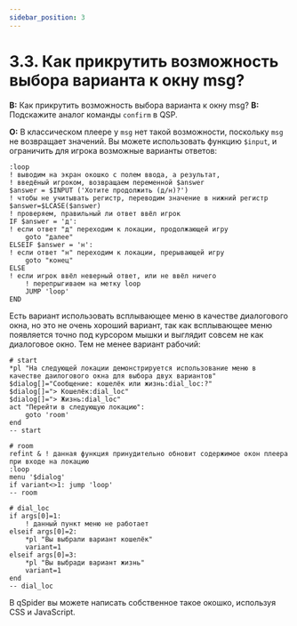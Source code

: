 ```yaml
---
sidebar_position: 3
---
```


# 3.3. Как прикрутить возможность выбора варианта к окну msg?
<!-- [:faq_03_03] -->
**В:** Как прикрутить возможность выбора варианта к окну msg?
**В:** Подскажите аналог команды `confirm` в QSP.

**О:**
В классическом плеере у `msg` нет такой возможности, поскольку `msg` не возвращает значений. Вы можете использовать функцию `$input`, и ограничить для игрока возможные варианты ответов:
```qsp
:loop
! выводим на экран окошко с полем ввода, а результат,
! введёный игроком, возвращаем переменной $answer
$answer = $INPUT ('Хотите продолжить (д/н)?')
! чтобы не учитывать регистр, переводим значение в нижний регистр
$answer=$LCASE($answer)
! проверяем, правильный ли ответ ввёл игрок
IF $answer = 'д':
! если ответ "д" переходим к локации, продолжающей игру
    goto "далее"
ELSEIF $answer = 'н':
! если ответ "н" переходим к локации, прерывающей игру
    goto "конец"
ELSE
! если игрок ввёл неверный ответ, или не ввёл ничего
    ! перепрыгиваем на метку loop
    JUMP 'loop'
END
```

Есть вариант использовать всплывающее меню в качестве диалогового окна, но это не очень хороший вариант, так как всплывающее меню появляется точно под курсором мышки и выглядит совсем не как диалоговое окно. Тем не менее вариант рабочий:

```qsp
# start
*pl "На следующей локации демонстрируется использование меню в качестве даилогового окна для выбора двух вариантов"
$dialog[]="Сообщение: кошелёк или жизнь:dial_loc:?"
$dialog[]="> Кошелёк:dial_loc"
$dialog[]="> Жизнь:dial_loc"
act "Перейти в следующую локацию":
    goto 'room'
end
-- start

# room
refint & ! данная функция принудительно обновит содержимое окон плеера при входе на локацию
:loop
menu '$dialog'
if variant<>1: jump 'loop'
-- room

# dial_loc
if args[0]=1:
    ! данный пункт меню не работает
elseif args[0]=2:
    *pl "Вы выбрали вариант кошелёк"
    variant=1
elseif args[0]=3:
    *pl "Вы выбради вариант жизнь"
    variant=1
end
-- dial_loc
```

В qSpider вы можете написать собственное такое окошко, используя CSS и JavaScript.
